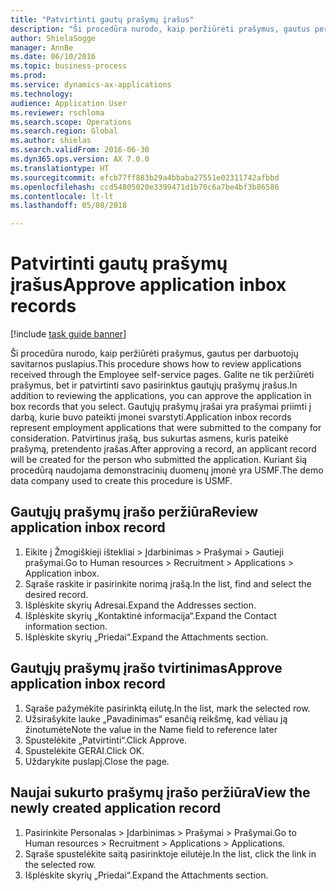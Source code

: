 ```yaml
--- 
title: "Patvirtinti gautų prašymų įrašus"
description: "Ši procedūra nurodo, kaip peržiūrėti prašymus, gautus per darbuotojų savitarnos puslapius."
author: ShielaSogge
manager: AnnBe
ms.date: 06/10/2016
ms.topic: business-process
ms.prod: 
ms.service: dynamics-ax-applications
ms.technology: 
audience: Application User
ms.reviewer: rschloma
ms.search.scope: Operations
ms.search.region: Global
ms.author: shielas
ms.search.validFrom: 2016-06-30
ms.dyn365.ops.version: AX 7.0.0
ms.translationtype: HT
ms.sourcegitcommit: efcb77ff883b29a4bbaba27551e02311742afbbd
ms.openlocfilehash: ccd54805020e3399471d1b70c6a7be4bf3b86586
ms.contentlocale: lt-lt
ms.lasthandoff: 05/08/2018

---
```

# <a name="approve-application-inbox-records"></a><span data-ttu-id="ca0e1-103">Patvirtinti gautų prašymų įrašus</span><span class="sxs-lookup"><span data-stu-id="ca0e1-103">Approve application inbox records</span></span>

[!include [task guide banner](../../includes/task-guide-banner.md)]

<span data-ttu-id="ca0e1-104">Ši procedūra nurodo, kaip peržiūrėti prašymus, gautus per darbuotojų savitarnos puslapius.</span><span class="sxs-lookup"><span data-stu-id="ca0e1-104">This procedure shows how to review applications received through the Employee self-service pages.</span></span> <span data-ttu-id="ca0e1-105">Galite ne tik peržiūrėti prašymus, bet ir patvirtinti savo pasirinktus gautųjų prašymų įrašus.</span><span class="sxs-lookup"><span data-stu-id="ca0e1-105">In addition to reviewing the applications, you can approve the application in box records that you select.</span></span> <span data-ttu-id="ca0e1-106">Gautųjų prašymų įrašai yra prašymai priimti į darbą, kurie buvo pateikti įmonei svarstyti.</span><span class="sxs-lookup"><span data-stu-id="ca0e1-106">Application inbox records represent employment applications that were submitted to the company for consideration.</span></span> <span data-ttu-id="ca0e1-107">Patvirtinus įrašą, bus sukurtas asmens, kuris pateikė prašymą, pretendento įrašas.</span><span class="sxs-lookup"><span data-stu-id="ca0e1-107">After approving a record, an applicant record will be created for the person who submitted the application.</span></span> <span data-ttu-id="ca0e1-108">Kuriant šią procedūrą naudojama demonstracinių duomenų įmonė yra USMF.</span><span class="sxs-lookup"><span data-stu-id="ca0e1-108">The demo data company used to create this procedure is USMF.</span></span>


## <a name="review-application-inbox-record"></a><span data-ttu-id="ca0e1-109">Gautųjų prašymų įrašo peržiūra</span><span class="sxs-lookup"><span data-stu-id="ca0e1-109">Review application inbox record</span></span>
1. <span data-ttu-id="ca0e1-110">Eikite į Žmogiškieji ištekliai > Įdarbinimas > Prašymai > Gautieji prašymai.</span><span class="sxs-lookup"><span data-stu-id="ca0e1-110">Go to Human resources > Recruitment > Applications > Application inbox.</span></span>
2. <span data-ttu-id="ca0e1-111">Sąraše raskite ir pasirinkite norimą įrašą.</span><span class="sxs-lookup"><span data-stu-id="ca0e1-111">In the list, find and select the desired record.</span></span>
3. <span data-ttu-id="ca0e1-112">Išplėskite skyrių Adresai.</span><span class="sxs-lookup"><span data-stu-id="ca0e1-112">Expand the Addresses section.</span></span>
4. <span data-ttu-id="ca0e1-113">Išplėskite skyrių „Kontaktinė informacija“.</span><span class="sxs-lookup"><span data-stu-id="ca0e1-113">Expand the Contact information section.</span></span>
5. <span data-ttu-id="ca0e1-114">Išplėskite skyrių „Priedai“.</span><span class="sxs-lookup"><span data-stu-id="ca0e1-114">Expand the Attachments section.</span></span>

## <a name="approve-application-inbox-record"></a><span data-ttu-id="ca0e1-115">Gautųjų prašymų įrašo tvirtinimas</span><span class="sxs-lookup"><span data-stu-id="ca0e1-115">Approve application inbox record</span></span>
1. <span data-ttu-id="ca0e1-116">Sąraše pažymėkite pasirinktą eilutę.</span><span class="sxs-lookup"><span data-stu-id="ca0e1-116">In the list, mark the selected row.</span></span>
2. <span data-ttu-id="ca0e1-117">Užsirašykite lauke „Pavadinimas“ esančią reikšmę, kad vėliau ją žinotumėte</span><span class="sxs-lookup"><span data-stu-id="ca0e1-117">Note the value in the Name field to reference later</span></span>
3. <span data-ttu-id="ca0e1-118">Spustelėkite „Patvirtinti“.</span><span class="sxs-lookup"><span data-stu-id="ca0e1-118">Click Approve.</span></span>
4. <span data-ttu-id="ca0e1-119">Spustelėkite GERAI.</span><span class="sxs-lookup"><span data-stu-id="ca0e1-119">Click OK.</span></span>
5. <span data-ttu-id="ca0e1-120">Uždarykite puslapį.</span><span class="sxs-lookup"><span data-stu-id="ca0e1-120">Close the page.</span></span>

## <a name="view-the-newly-created-application-record"></a><span data-ttu-id="ca0e1-121">Naujai sukurto prašymų įrašo peržiūra</span><span class="sxs-lookup"><span data-stu-id="ca0e1-121">View the newly created application record</span></span>
1. <span data-ttu-id="ca0e1-122">Pasirinkite Personalas > Įdarbinimas > Prašymai > Prašymai.</span><span class="sxs-lookup"><span data-stu-id="ca0e1-122">Go to Human resources > Recruitment > Applications > Applications.</span></span>
2. <span data-ttu-id="ca0e1-123">Sąraše spustelėkite saitą pasirinktoje eilutėje.</span><span class="sxs-lookup"><span data-stu-id="ca0e1-123">In the list, click the link in the selected row.</span></span>
3. <span data-ttu-id="ca0e1-124">Išplėskite skyrių „Priedai“.</span><span class="sxs-lookup"><span data-stu-id="ca0e1-124">Expand the Attachments section.</span></span>


